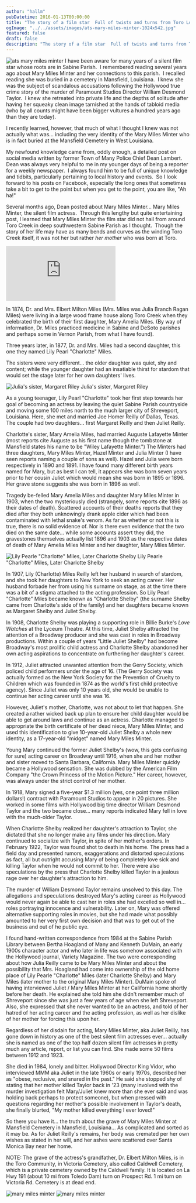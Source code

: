 ```yaml
---
author: "hallm"
pubDatetime: 2016-01-13T00:00:00
title: "The story of a film star  Full of twists and turns from Toro Louisiana to Hollywood California"
ogImage: "../../assets/images/ats-mary-miles-minter-1024x542.jpg"
featured: false
draft: false
description: "The story of a film star  Full of twists and turns from Toro Louisiana to Hollywood California"
---
```


![ats mary miles minter](@assets/images//ats-mary-miles-minter-1024x542.jpg) I have been aware for many years of a silent film star whose roots are in Sabine Parish.  I remembered reading several years ago about Mary Miles Minter and her connections to this parish.  I recalled reading she was buried in a cemetery in Mansfield, Louisiana.  I knew she was the subject of scandalous accusations following the Hollywood true crime story of the murder of Paramount Studios Director William Desmond Taylor.  I knew she retreated into private life and the depths of solitude after having her squeaky clean image tarnished at the hands of tabloid media (who by all counts might have been bigger vultures a hundred years ago than they are today).

I recently learned, however, that much of what I thought I knew was not actually what was... including the very identity of the Mary Miles Minter who is in fact buried at the Mansfield Cemetery in West Louisiana.

My newfound knowledge came from, oddly enough, a detailed post on social media written by former Town of Many Police Chief Dean Lambert.  Dean was always very helpful to me in my younger days of being a reporter for a weekly newspaper.  I always found him to be full of unique knowledge and tidbits, particularly pertaining to local history and events.  So I look forward to his posts on Facebook, especially the long ones that sometimes take a bit to get to the point but when you get to the point, you are like, "Ah ha!"

Several months ago, Dean posted about Mary Miles Minter... Mary Miles Minter, the silent film actress.  Through this lengthy but quite entertaining post, I learned that Mary Miles Minter the film star did not hail from around Toro Creek in deep southwestern Sabine Parish as I thought.  Though the story of her life may have as many bends and curves as the winding Toro Creek itself, it was not her but rather _her mother_ who was born at Toro.

<iframe class="w-full aspect-video" src="https://www.youtube.com/embed/1iv1W-MYUXA" title="YouTube video player" frameborder="0" allow="accelerometer; autoplay; clipboard-write; encrypted-media; gyroscope; picture-in-picture; web-share" allowfullscreen></iframe>

In 1874, Dr. and Mrs. Elbert Milton Miles (Mrs. Miles was Julia Branch Ragan Miles) were living in a large wood frame house along Toro Creek when they celebrated the birth of their first daughter, Mary Amelia Miles. (By way of information, Dr. Miles practiced medicine in Sabine and DeSoto parishes and perhaps some in Vernon Parish, from what I have found).

Three years later, in 1877, Dr. and Mrs. Miles had a second daughter, this one they named Lily Pearl "Charlotte" Miles.

The sisters were very different... the older daughter was quiet, shy and content; while the younger daughter had an insatiable thirst for stardom that would set the stage later for her own daughters' lives.

![Julia's sister, Margaret Riley](@assets/images//ats-margarte-shelby.jpg) Julia's sister, Margaret Riley

As a young teenager, Lily Pearl "Charlotte" took her first step towards her goal of becoming an actress by leaving the quiet Sabine Parish countryside and moving some 100 miles north to the much larger city of Shreveport, Louisiana. Here, she met and married Joe Homer Reilly of Dallas, Texas. The couple had two daughters... first Margaret Reilly and then Juliet Reilly.

Charlotte's sister, Mary Amelia Miles, had married Auguste Lafayette Minter (most reports cite Auguste as his first name though the tombstone at Mansfield states his name to be "Wiley Lafayette Minter.") The Minters had three daughters, Mary Miles Minter, Hazel Minter and Julia Minter (I have seen reports naming a couple of sons as well). Hazel and Julia were born respectively in 1890 and 1891. I have found many different birth years named for Mary, but as best I can tell, it appears she was born seven years prior to her cousin Juliet which would mean she was born in 1895 or 1896. Her grave stone suggests she was born in 1896 as well.

Tragedy be-felled Mary Amelia Miles and daughter Mary Miles Minter in 1903, when the two mysteriously died (strangely, some reports cite 1896 as their dates of death). Scattered accounts of their deaths reports that they died after they both unknowingly drank apple cider which had been contaminated with lethal snake's venom. As far as whether or not this is true, there is no solid evidence of. Nor is there even evidence that the two died on the same date... while some accounts assert they did, the gravestones themselves actually list 1896 and 1903 as the respective dates of death of Mary Amelia Miles Minter and her daughter, Mary Miles Minter.

![Lily Pearle "Charlotte" Miles, Later Charlotte Shelby](@assets/images//ats-charlotte-shelby.jpg) Lily Pearle "Charlotte" Miles, Later Charlotte Shelby

In 1907, Lily (Charlotte) Miles Reilly left her husband in search of stardom, and she took her daughters to New York to seek an acting career. Her husband forbade her from using his surname on stage, as at the time there was a bit of a stigma attached to the acting profession. So Lily Pearl "Charlotte" Miles became known as "Charlotte Shelby" (the surname Shelby came from Charlotte's side of the family) and her daughters became known as Margaret Shelby and Juliet Shelby.

In 1908, Charlotte Shelby was playing a supporting role in Billie Burke's _Love Watches_ at the Lyceum Theatre. At this time, Juliet Shelby attracted the attention of a Broadway producer and she was cast in roles in Broadway productions. Within a couple of years "Little Juliet Shelby" had become Broadway's most prolific child actress and Charlotte Shelby abandoned her own acting aspirations to concentrate on furthering her daughter's career.

In 1912, Juliet attracted unwanted attention from the Gerry Society, which policed child performers under the age of 16. (The Gerry Society was actually formed as the New York Society for the Prevention of Cruelty to Children which was founded in 1874 as the world's first child protective agency). Since Juliet was only 10 years old, she would be unable to continue her acting career until she was 16.

However, Juliet's mother, Charlotte, was not about to let that happen. She created a rather wicked back up plan to ensure her child daughter would be able to get around laws and continue as an actress. Charlotte managed to appropriate the birth certificate of her dead niece, Mary Miles Minter, and used this identification to give 10-year-old Juliet Shelby a whole new identity, as a 17-year-old "midget" named Mary Miles Minter.

Young Mary continued the former Juliet Shelby's (wow, this gets confusing for sure) acting career on Broadway until 1916, when she and her mother and sister moved to Santa Barbara, California. Mary Miles Minter quickly became a Hollywood sensation. She was dubbed by the American Film Company "the Crown Princess of the Motion Picture." Her career, however, was always under the strict control of her mother.

In 1918, Mary signed a five-year $1.3 million (yes, one point three million dollars!) contract with Paramount Studios to appear in 20 pictures. She worked in some films with Hollywood big time director William Desmond Taylor and the two became close... many reports indicated Mary fell in love with the much-older Taylor.

When Charlotte Shelby realized her daughter's attraction to Taylor, she dictated that she no longer make any films under his direction. Mary continued to socialize with Taylor, in spite of her mother's orders. In February 1922, Taylor was found shot to death in his home. The press had a field day and presented rumors, exaggerations and distorted speculations as fact, all but outright accusing Mary of being completely love sick and killing Taylor when he would not commit to her. There were also speculations by the press that Charlotte Shelby killed Taylor in a jealous rage over her daughter's attraction to him.

The murder of William Desmond Taylor remains unsolved to this day. The allegations and speculations destroyed Mary's acting career as Hollywood would never again be able to cast her in roles she had excelled so well in... roles portraying innocence and vulnerability. Later on, Mary was offered alternative supporting roles in movies, but she had made what possibly amounted to her very first own decision and that was to get out of the business and out of he public eye.

I found hand-written correspondence from 1984 at the Sabine Parish Library between Bertha Hoagland of Many and Kenneth DuMain, an early 1900s character actor and who later in life was somehow associated with the Hollywood journal, Variety Magazine. The two were corresponding about how Julia Reilly came to be Mary Miles Minter and about the possibility that Mrs. Hoagland had come into ownership of the old home place of Lily Pearle "Charlotte" Miles (later Charlotte Shelby) and Mary Miles (later mother to the original Mary Miles Minter). DuMain spoke of having interviewed Juliet / Mary Miles Minter at her California home shortly before her death. He explained she told him she didn't remember much of Shreveport since she was just a few years of age when she left Shreveport. Also, she expressed that she never wanted to be an actress, and told of her hatred of her acting career and the acting profession, as well as her dislike of her mother for forcing this upon her.

Regardless of her disdain for acting, Mary Miles Minter, aka Juliet Reilly, has gone down in history as one of the best silent film actresses ever... actually she is named as one of the top half dozen silent film actresses in pretty much any article, report, or list you can find. She made some 50 films between 1912 and 1923.

She died in 1984, lonely and bitter. Hollywood Director King Vidor, who interviewed MMM aka Juliet in the late 1960s or early 1970s, described her as "obese, reclusive, and snared in the past." He said she stopped shy of stating that her mother killed Taylor back in '23 (many involved with the murder investigation felt Mary/Juliet knew more than she ever said and was holding back perhaps to protect someone), but when pressed with questions regarding her mother's possible involvement in Taylor's death, she finally blurted, "My mother killed everything I ever loved!"

So there you have it... the truth about the grave of Mary Miles Minter at Mansfield Cemetery in Mansfield, Louisiana... As complicated and sorted as it may be. As for Juliet Reilly's remains, her body was cremated per her own wishes as stated in her will, and her ashes were scattered over Santa Monica Bay near her home.

NOTE: The grave of the actress's grandfather, Dr. Elbert Milton Miles, is in the Toro Community, in Victoria Cemetery, also called Caldwell Cemetery, which is a private cemetery owned by the Caldwell family. It is located on La Hwy 191 (about 10 mi from Toledo Dam) turn on Prospect Rd. 1 mi turn on Victoria Rd. Cemetery is at dead end.

![mary miles minter](@assets/images/ats-mmm.jpg)
![mary miles minter](@assets/images/ats-mmm3.jpg)
